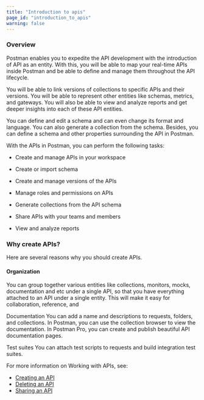 ```yaml
---
title: "Introduction to apis"
page_id: "introduction_to_apis"
warning: false
---
```



### Overview

Postman enables you to expedite the API development with the introduction of API as an entity. With this, you will be able to map your real-time APIs inside Postman and be able to define and manage them throughout the API lifecycle. 

You will be able to link versions of collections to specific APIs and their versions. You will be able to represent other entities like schemas, metrics, and gateways. You will also be able to view and analyze reports and get deeper insights into each of these API entities. 

 You can define and edit a schema and can even change its format and language. You can also generate a collection from the schema. Besides, you can define a schema and other properties surrounding the API in Postman.  


With the APIs in Postman, you can perform the following tasks:

* Create and manage APIs in your workspace

* Create or import schema

* Create and manage versions of the APIs

* Manage roles and permissions on APIs

* Generate collections from the API schema

* Share APIs with your teams and members

* View and analyze reports


### Why create APIs?

Here are several reasons why you should create APIs.

#### Organization 

You can group together various entities like collections, monitors, mocks, documentation and etc under a single API, so that you have everything attached to an API under a single entity. This will make it easy for collaboration, reference, and 

Documentation
You can add a name and descriptions to requests, folders, and collections. In Postman, you can use the collection browser to view the documentation. In Postman Pro, you can create and publish beautiful API documentation pages.

Test suites
You can attach test scripts to requests and build integration test suites.



For more information on Working with APIs, see:

* [Creating an API](/docs/v6/postman/working_with_apis/managing_apis)
* [Deleting an API](/docs/v6/postman/)
* [Sharing an API](/docs/v6/postman/) 


